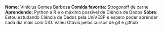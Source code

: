 **Nome:** Vinicius Gomes Barbosa
**Comida favorita:** Strogonoff de carne
**Aprendendo:** Python e R e o máximo possível de Ciência de Dados
**Sobre:** Estou estudando Ciência de Dados pela UniVESP e espero poder aprender cada dia mais com DIO. Valeu Otávio pelos cursos de git e github

